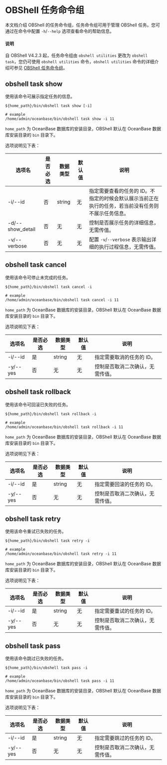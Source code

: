 # OBShell 任务命令组

本文档介绍 OBShell 的任务命令组，任务命令组可用于管理 OBShell 任务。您可通过在命令中配置 `-h`/`--help` 选项查看命令的帮助信息。

<main id="notice" type='explain'>
  <h4>说明</h4>
  <p>自 OBShell V4.2.3 起，任务命令组由 <code>obshell utilities</code> 更改为 <code>obshell task</code>，您仍可使用 <code>obshell utilities</code> 命令，<code>obshell utilities</code> 命令的详细介绍可参见 <a href='https://www.oceanbase.com/docs/common-oceanbase-database-cn-1000000000517827'>OBShell 任务命令组</a>。</p>
</main>

## obshell task show

使用该命令可展示指定任务的信息。

```shell
${home_path}/bin/obshell task show [-i]

# example
/home/admin/oceanbase/bin/obshell task show -i 11
```

`home_path` 为 OceanBase 数据库的安装目录，OBShell 默认在 OceanBase 数据库安装目录的 `bin` 目录下。

选项说明见下表：

| 选项名 | 是否必选 | 数据类型 | 默认值 | 说明 |
| --- | --- | --- | --- | --- |
| -i/--id | 否 | string | 无 | 指定需要查看的任务的 ID。不指定的时候会默认展示当前正在执行的任务，若当前没有任务则不展示任务信息。 |
| -d/--show_detail | 否 | 无 | 无 | 控制是否展示任务的详细信息，无需传值。 |
| -v/--verbose | 否  | 无  | 无 | 配置 `-v`/`--verbose` 表示输出详细的执行过程信息，无需传值。 |

## obshell task cancel

使用该命令可停止未完成的任务。

```shell
${home_path}/bin/obshell task cancel -i

# example
/home/admin/oceanbase/bin/obshell task cancel -i 11
```

`home_path` 为 OceanBase 数据库的安装目录，OBShell 默认在 OceanBase 数据库安装目录的 `bin` 目录下。

选项说明见下表：

| 选项名 | 是否必选 | 数据类型 | 默认值 | 说明 |
| --- | --- | --- | --- | --- |
| -i/--id | 是 | string | 无 | 指定需要取消的任务的 ID。 |
| -y/--yes  | 否  | 无  |  无   | 控制是否取消二次确认，无需传值。  |

## obshell task rollback

使用该命令可回滚已失败的任务。

```shell
${home_path}/bin/obshell task rollback -i

# example
/home/admin/oceanbase/bin/obshell task rollback -i 11
```

`home_path` 为 OceanBase 数据库的安装目录，OBShell 默认在 OceanBase 数据库安装目录的 `bin` 目录下。

选项说明见下表：

| 选项名 | 是否必选 | 数据类型 | 默认值 | 说明 |
| --- | --- | --- | --- | --- |
| -i/--id | 是 | string | 无 | 指定需要回滚的任务的 ID。 |
| -y/--yes  | 否  | 无  |  无   | 控制是否取消二次确认，无需传值。  |

## obshell task retry

使用该命令重试已失败的任务。

```shell
${home_path}/bin/obshell task retry -i

# example
/home/admin/oceanbase/bin/obshell task retry -i 11
```

`home_path` 为 OceanBase 数据库的安装目录，OBShell 默认在 OceanBase 数据库安装目录的 `bin` 目录下。

选项说明见下表：

| 选项名 | 是否必选 | 数据类型 | 默认值 | 说明 |
| --- | --- | --- | --- | --- |
| -i/--id | 是 | string | 无 | 指定需要重试的任务的 ID。 |
| -y/--yes  | 否  | 无  |  无   | 控制是否取消二次确认，无需传值。  |

## obshell task pass

使用该命令跳过已失败的任务。

```shell
${home_path}/bin/obshell task pass -i

# example
/home/admin/oceanbase/bin/obshell task pass -i 11
```

`home_path` 为 OceanBase 数据库的安装目录，OBShell 默认在 OceanBase 数据库安装目录的 `bin` 目录下。

选项说明见下表：

| 选项名 | 是否必选 | 数据类型 | 默认值 | 说明 |
| --- | --- | --- | --- | --- |
| -i/--id | 是 | string | 无 | 指定需要跳过的任务的 ID。 |
| -y/--yes  | 否  | 无  |  无   | 控制是否取消二次确认，无需传值。  |
